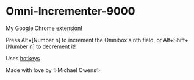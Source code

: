 # Omni-Incrementer-9000
My Google Chrome extension!

Press Alt+[Number n] to increment the Omnibox's nth field, or Alt+Shift+[Number n] to decrement it!

Uses [hotkeys](https://github.com/jaywcjlove/hotkeys)

Made with love by :sparkles:Michael Owens:sparkles:

